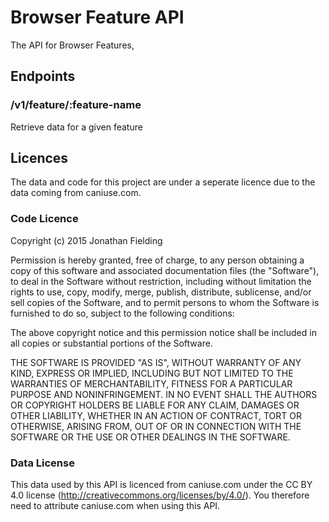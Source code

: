 # Browser Feature API

The API for Browser Features, 

## Endpoints

### /v1/feature/:feature-name

Retrieve data for a given feature

## Licences

The data and code for this project are under a seperate licence due to the data coming from caniuse.com. 

### Code Licence

Copyright (c) 2015 Jonathan Fielding

Permission is hereby granted, free of charge, to any person obtaining a copy of this software and associated documentation files (the "Software"), to deal in the Software without restriction, including without limitation the rights to use, copy, modify, merge, publish, distribute, sublicense, and/or sell copies of the Software, and to permit persons to whom the Software is furnished to do so, subject to the following conditions:

The above copyright notice and this permission notice shall be included in all copies or substantial portions of the Software.

THE SOFTWARE IS PROVIDED "AS IS", WITHOUT WARRANTY OF ANY KIND, EXPRESS OR IMPLIED, INCLUDING BUT NOT LIMITED TO THE WARRANTIES OF MERCHANTABILITY, FITNESS FOR A PARTICULAR PURPOSE AND NONINFRINGEMENT. IN NO EVENT SHALL THE AUTHORS OR COPYRIGHT HOLDERS BE LIABLE FOR ANY CLAIM, DAMAGES OR OTHER LIABILITY, WHETHER IN AN ACTION OF CONTRACT, TORT OR OTHERWISE, ARISING FROM, OUT OF OR IN CONNECTION WITH THE SOFTWARE OR THE USE OR OTHER DEALINGS IN THE SOFTWARE.

### Data License

This data used by this API is licenced from caniuse.com under the CC BY 4.0 license (http://creativecommons.org/licenses/by/4.0/). You therefore
need to attribute caniuse.com when using this API.

